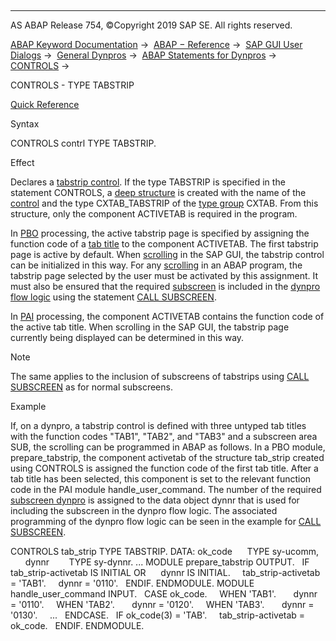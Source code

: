   

* * *

AS ABAP Release 754, ©Copyright 2019 SAP SE. All rights reserved.

[ABAP Keyword Documentation](javascript:call_link\('abenabap.htm'\)) →  [ABAP − Reference](javascript:call_link\('abenabap_reference.htm'\)) →  [SAP GUI User Dialogs](javascript:call_link\('abenabap_screens.htm'\)) →  [General Dynpros](javascript:call_link\('abenabap_dynpros.htm'\)) →  [ABAP Statements for Dynpros](javascript:call_link\('abenabap_dynpros_abap_statements.htm'\)) →  [CONTROLS](javascript:call_link\('abapcontrols.htm'\)) → 

CONTROLS - TYPE TABSTRIP

[Quick Reference](javascript:call_link\('abapcontrols_shortref.htm'\))

Syntax

CONTROLS contrl TYPE TABSTRIP.

Effect

Declares a [tabstrip control](javascript:call_link\('abentabstrip_control_glosry.htm'\) "Glossary Entry"). If the type TABSTRIP is specified in the statement CONTROLS, a [deep structure](javascript:call_link\('abendeep_structure_glosry.htm'\) "Glossary Entry") is created with the name of the [control](javascript:call_link\('abencontrol_glosry.htm'\) "Glossary Entry") and the type CXTAB\_TABSTRIP of the [type group](javascript:call_link\('abentype_group_1_glosry.htm'\) "Glossary Entry") CXTAB. From this structure, only the component ACTIVETAB is required in the program.

In [PBO](javascript:call_link\('abenpbo_glosry.htm'\) "Glossary Entry") processing, the active tabstrip page is specified by assigning the function code of a [tab title](javascript:call_link\('abentab_title_glosry.htm'\) "Glossary Entry") to the component ACTIVETAB. The first tabstrip page is active by default. When [scrolling](javascript:call_link\('abendynp_subscreens.htm'\)) in the SAP GUI, the tabstrip control can be initialized in this way. For any [scrolling](javascript:call_link\('abendynp_subscreens.htm'\)) in an ABAP program, the tabstrip page selected by the user must be activated by this assignment. It must also be ensured that the required [subscreen](javascript:call_link\('abensubscreen_glosry.htm'\) "Glossary Entry") is included in the [dynpro flow logic](javascript:call_link\('abendynpro_flow_logic_glosry.htm'\) "Glossary Entry") using the statement [CALL SUBSCREEN](javascript:call_link\('dynpcall.htm'\)).

In [PAI](javascript:call_link\('abenpai_glosry.htm'\) "Glossary Entry") processing, the component ACTIVETAB contains the function code of the active tab title. When scrolling in the SAP GUI, the tabstrip page currently being displayed can be determined in this way.

Note

The same applies to the inclusion of subscreens of tabstrips using [CALL SUBSCREEN](javascript:call_link\('dynpcall.htm'\)) as for normal subscreens.

Example

If, on a dynpro, a tabstrip control is defined with three untyped tab titles with the function codes "TAB1", "TAB2", and "TAB3" and a subscreen area SUB, the scrolling can be programmed in ABAP as follows. In a PBO module, prepare\_tabstrip, the component activetab of the structure tab\_strip created using CONTROLS is assigned the function code of the first tab title. After a tab title has been selected, this component is set to the relevant function code in the PAI module handle\_user\_command. The number of the required [subscreen dynpro](javascript:call_link\('abensubscreen_dynpro_glosry.htm'\) "Glossary Entry") is assigned to the data object dynnr that is used for including the subscreen in the dynpro flow logic. The associated programming of the dynpro flow logic can be seen in the example for [CALL SUBSCREEN](javascript:call_link\('dynpcall.htm'\)).

CONTROLS tab\_strip TYPE TABSTRIP.
DATA: ok\_code      TYPE sy-ucomm,
      dynnr        TYPE sy-dynnr.
...
MODULE prepare\_tabstrip OUTPUT.
  IF tab\_strip-activetab IS INITIAL OR
     dynnr IS INITIAL.
    tab\_strip-activetab = 'TAB1'.
    dynnr = '0110'.
  ENDIF.
ENDMODULE.
MODULE handle\_user\_command INPUT.
  CASE ok\_code.
    WHEN 'TAB1'.
      dynnr = '0110'.
    WHEN 'TAB2'.
      dynnr = '0120'.
    WHEN 'TAB3'.
      dynnr = '0130'.
    ...
  ENDCASE.
  IF ok\_code(3) = 'TAB'.
    tab\_strip-activetab = ok\_code.
  ENDIF.
ENDMODULE.